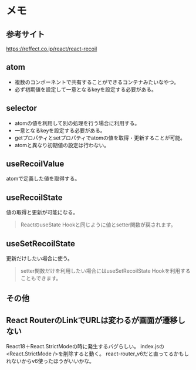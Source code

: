 # メモ
## 参考サイト
https://reffect.co.jp/react/react-recoil

## atom
- 複数のコンポーネントで共有することができるコンテナみたいなやつ。
- 必ず初期値を設定して一意となるkeyを設定する必要がある。

## selector
- atomの値を利用して別の処理を行う場合に利用する。
- 一意となるkeyを設定する必要がある。
- getプロパティとsetプロパティでatomの値を取得・更新することが可能。
- atomと異なり初期値の設定は行わない。

## useRecoilValue
atomで定義した値を取得する。

## useRecoilState
値の取得と更新が可能になる。
>ReactのuseState Hookと同じように値とsetter関数が戻されます。

## useSetRecoilState
更新だけしたい場合に使う。
>setter関数だけを利用したい場合にはuseSetRecoilState Hookを利用することもできます。

## その他
## React RouterのLinkでURLは変わるが画面が遷移しない
React18＋React.StrictModeの時に発生するバグらしい。
index.jsの<React.StrictMode />を削除すると動く。
react-router_v6だと直ってるかもしれないからv6使ったほうがいいかな。
